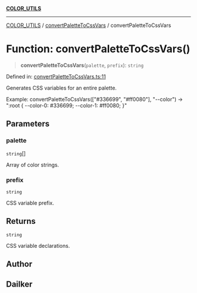[**COLOR_UTILS**](../../README.md)

***

[COLOR_UTILS](../../README.md) / [convertPaletteToCssVars](../README.md) / convertPaletteToCssVars

# Function: convertPaletteToCssVars()

> **convertPaletteToCssVars**(`palette`, `prefix`): `string`

Defined in: [convertPaletteToCssVars.ts:11](https://github.com/dailker/everyutil-js/blob/7799f3f003cb23f425be3f1c83c38483e2648188/src/color/convertPaletteToCssVars.ts#L11)

Generates CSS variables for an entire palette.

Example: convertPaletteToCssVars(["#336699", "#ff0080"], "--color") → ":root { --color-0: #336699; --color-1: #ff0080; }"

## Parameters

### palette

`string`[]

Array of color strings.

### prefix

`string`

CSS variable prefix.

## Returns

`string`

CSS variable declarations.

## Author

## Dailker
